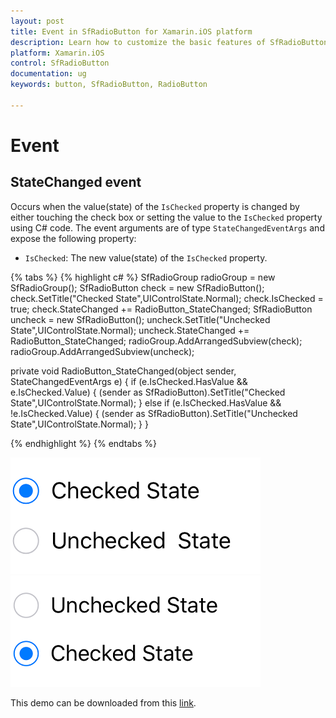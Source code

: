 ```yaml
---
layout: post
title: Event in SfRadioButton for Xamarin.iOS platform
description: Learn how to customize the basic features of SfRadioButton
platform: Xamarin.iOS
control: SfRadioButton
documentation: ug 
keywords: button, SfRadioButton, RadioButton

---
```


# Event

## StateChanged event

Occurs when the value(state) of the `IsChecked` property is changed by either touching the check box or setting the value to the `IsChecked` property using C# code. The event arguments are of type `StateChangedEventArgs` and expose the following property:

* `IsChecked`: The new value(state) of the `IsChecked` property.

{% tabs %}
{% highlight c# %}
 SfRadioGroup radioGroup = new SfRadioGroup();
SfRadioButton check = new SfRadioButton();
check.SetTitle("Checked State",UIControlState.Normal);
check.IsChecked = true;
check.StateChanged += RadioButton_StateChanged;
SfRadioButton uncheck = new SfRadioButton();
uncheck.SetTitle("Unchecked State",UIControlState.Normal);
uncheck.StateChanged += RadioButton_StateChanged;
radioGroup.AddArrangedSubview(check);
radioGroup.AddArrangedSubview(uncheck);

private void RadioButton_StateChanged(object sender, StateChangedEventArgs e)
{
    if (e.IsChecked.HasValue && e.IsChecked.Value)
    {
        (sender as SfRadioButton).SetTitle("Checked State",UIControlState.Normal);
    }
    else if (e.IsChecked.HasValue && !e.IsChecked.Value)
    {
       (sender as SfRadioButton).SetTitle("Unchecked State",UIControlState.Normal);
    }
}
 
{% endhighlight %}
{% endtabs %}

![](Images/Event1.png)
![](Images/Event2.png)

This demo can be downloaded from this [link](http://files2.syncfusion.com/Xamarin.iOS/Samples/RadioButton_Event.zip).